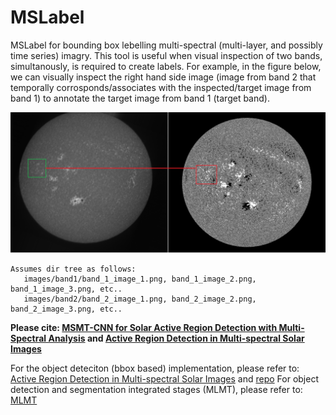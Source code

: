 # MSLabel

MSLabel for bounding box lebelling multi-spectral (multi-layer, and possibly time series) imagry.
This tool is useful when visual inspection of two bands, simultanously, is required to create labels. For example, in the figure below, we can visually inspect the right hand side image (image from band 2 that temporally corrosponds/associates with the inspected/target image from band 1) to annotate the target image from band 1 (target band).

![Screenshot](samples/sample.png)


```
Assumes dir tree as follows:
   images/band1/band_1_image_1.png, band_1_image_2.png, band_1_image_3.png, etc..
   images/band2/band_2_image_1.png, band_2_image_2.png, band_2_image_3.png, etc..
```

**Please cite: [MSMT-CNN for Solar Active Region Detection with Multi-Spectral Analysis](https://doi.org/10.1007/s42979-022-01088-y) and [Active Region Detection in Multi-spectral Solar Images](https://www.scitepress.org/Link.aspx?doi=10.5220/0010310504520459)**


For the object deteciton (bbox based) implementation, please refer to: [Active Region Detection in Multi-spectral Solar Images](https://www.scitepress.org/Link.aspx?doi=10.5220/0010310504520459)
and [repo](https://github.com/MjdMahasneh/Active_Region_Detection_in_Multi-spectral_Solar_Images)
For object detection and segmentation integrated stages (MLMT), please refer to: [MLMT](https://github.com/MjdMahasneh/MLMT-CNN-for-object-detection-and-segmentation-in-multi-layer-and-multi-spectral-images)
